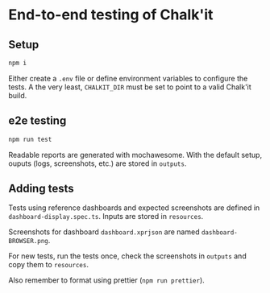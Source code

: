 # End-to-end testing of Chalk'it

## Setup

```sh
npm i
```

Either create a `.env` file or define environment variables to configure the tests. A the very least, `CHALKIT_DIR` must be set to point to a valid Chalk'it build.

## e2e testing

```sh
npm run test
```

Readable reports are generated with mochawesome. With the default setup, ouputs (logs, screenshots, etc.) are stored in `outputs`.

## Adding tests

Tests using reference dashboards and expected screenshots are defined in `dashboard-display.spec.ts`. Inputs are stored in `resources`.

Screenshots for dashboard `dashboard.xprjson` are named `dashboard-BROWSER.png`.

For new tests, run the tests once, check the screenshots in `outputs` and copy them to `resources`.

Also remember to format using prettier (`npm run prettier`).
